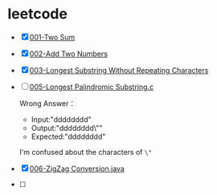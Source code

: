 # leetcode
- [x] [001-Two Sum](https://github.com/thelastto/leetcode/blob/master/001-Two%20Sum.c)

- [x] [002-Add Two Numbers](https://github.com/thelastto/leetcode/blob/master/002-Add%20Two%20Numbers.c)

- [x] [003-Longest Substring Without Repeating Characters](https://github.com/thelastto/leetcode/blob/master/003-Longest%20Substring%20Without%20Repeating%20Characters.c)

- [ ] [005-Longest Palindromic Substring.c](https://github.com/thelastto/leetcode/blob/master/005-Longest%20Palindromic%20Substring.c)

  Wrong Answer：

  - Input:"dddddddd"
  - Output:"dddddddd\\""
  - Expected:"dddddddd"

  I'm confused about the characters of `\"`

- [x] [006-ZigZag Conversion.java](https://github.com/thelastto/leetcode/blob/master/006-ZigZag%20Conversion.java)

- [ ] 
